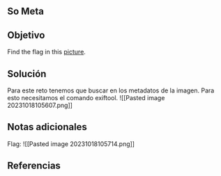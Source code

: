 ## So Meta
## Objetivo
Find the flag in this [picture](https://jupiter.challenges.picoctf.org/static/00efdf2961da1e21470ffc0d496c3cc2/pico_img.png).
## Solución
Para este reto tenemos que buscar en los metadatos de la imagen. Para esto necesitamos el comando exiftool.
![[Pasted image 20231018105607.png]]
## Notas adicionales
Flag: ![[Pasted image 20231018105714.png]]
## Referencias